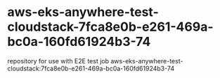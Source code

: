 # aws-eks-anywhere-test-cloudstack-7fca8e0b-e261-469a-bc0a-160fd61924b3-74
repository for use with E2E test job aws-eks-anywhere-test-cloudstack:7fca8e0b-e261-469a-bc0a-160fd61924b3-74
